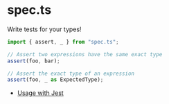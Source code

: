 # spec.ts

Write tests for your types!

```ts
import { assert, _ } from "spec.ts";

// Assert two expressions have the same exact type
assert(foo, bar);

// Assert the exact type of an expression
assert(foo, _ as ExpectedType);
```

- [Usage with Jest](https://github.com/aleclarson/spec.ts/wiki/Usage-with-Jest)
